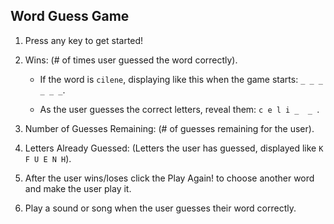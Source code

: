 ## Word Guess Game 

1. Press any key to get started!

2. Wins: (# of times user guessed the word correctly).

   * If the word is `cilene`, displaying like this when the game starts: `_ _ _ _ _ _`.

   * As the user guesses the correct letters, reveal them: `c e l i _  _ `.

3. Number of Guesses Remaining: (# of guesses remaining for the user).

4. Letters Already Guessed: (Letters the user has guessed, displayed like `K F U E N H`).

5. After the user wins/loses click the Play Again! to choose another word and make the user play it.

6. Play a sound or song when the user guesses their word correctly.